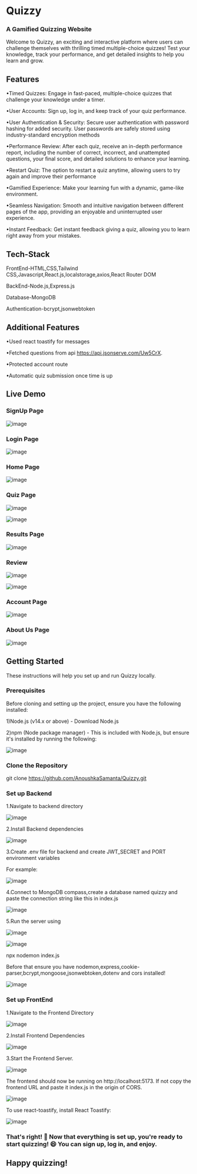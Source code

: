 # Quizzy
### A Gamified Quizzing Website

Welcome to Quizzy, an exciting and interactive platform where users can challenge themselves with thrilling timed multiple-choice quizzes! Test your knowledge, track your performance, and get detailed insights to help you learn and grow.

## Features
•Timed Quizzes: Engage in fast-paced, multiple-choice quizzes that challenge your knowledge under a timer.

•User Accounts: Sign up, log in, and keep track of your quiz performance.

•User Authentication & Security: Secure user authentication with password hashing for added security. User passwords are safely stored using industry-standard encryption methods

•Performance Review: After each quiz, receive an in-depth performance report, including the number of correct, incorrect, and unattempted questions, your final score, and detailed solutions to enhance your learning.

•Restart Quiz: The option to restart a quiz anytime, allowing users to try again and improve their performance

•Gamified Experience: Make your learning fun with a dynamic, game-like environment.

•Seamless Navigation: Smooth and intuitive navigation between different pages of the app, providing an enjoyable and uninterrupted user experience.

•Instant Feedback: Get instant feedback giving a quiz, allowing you to learn right away from your mistakes.


## Tech-Stack
FrontEnd-HTML,CSS,Tailwind CSS,Javascript,React.js,localstorage,axios,React Router DOM

BackEnd-Node.js,Express.js

Database-MongoDB

Authentication-bcrypt,jsonwebtoken

## Additional Features
•Used react toastify for messages

•Fetched questions from api https://api.jsonserve.com/Uw5CrX.

•Protected account route

•Automatic quiz submission once time is up


## Live Demo

### SignUp Page

![image](https://github.com/user-attachments/assets/d5ba5fc8-bcfd-4db9-be51-fac3ca566e88)


### Login Page
![image](https://github.com/user-attachments/assets/0fdcd2c3-10a1-487e-b9f0-f59c678f3082)


### Home Page

![image](https://github.com/user-attachments/assets/0d6b1827-8ee8-4219-a378-1d4af2ea8a54)


### Quiz Page


![image](https://github.com/user-attachments/assets/3aaabcdf-83ce-4da2-904e-7f7a420b84dc)

![image](https://github.com/user-attachments/assets/93dec75c-1052-461d-86f0-3bc6c332dd43)


### Results Page


![image](https://github.com/user-attachments/assets/bf2248df-0c73-44d1-8ee9-0a3ae65aec6a)

### Review

![image](https://github.com/user-attachments/assets/f8e5d5e1-f350-4c40-8866-ee41d71a9676)

![image](https://github.com/user-attachments/assets/805ed2ef-6a78-448c-9745-8ba9bc38619b)


### Account Page

![image](https://github.com/user-attachments/assets/36a82a3e-b8fc-497a-aa4d-888be5643be3)

### About Us Page

![image](https://github.com/user-attachments/assets/c0514619-f05c-4862-a494-62065f4b88c6)


## Getting Started
These instructions will help you set up and run Quizzy locally.

### Prerequisites

Before cloning and setting up the project, ensure you have the following installed:

1)Node.js (v14.x or above) - Download Node.js

2)npm (Node package manager) - This is included with Node.js, but ensure it's installed by running the following:


![image](https://github.com/user-attachments/assets/e961375d-3a83-4443-85d3-4a2b1de0ae63)


### Clone the Repository

git clone https://github.com/AnoushkaSamanta/Quizzy.git


### Set up Backend
1.Navigate to backend directory


![image](https://github.com/user-attachments/assets/6aa801c8-78b1-42dc-9784-9e348d41d7e8)

2.Install Backend dependencies

![image](https://github.com/user-attachments/assets/114a85b6-be1c-4a96-87e6-6a1a40f6d658)


3.Create .env file for backend and create JWT_SECRET and PORT environment variables

For example:

![image](https://github.com/user-attachments/assets/db5be84d-976b-4fe0-bf6f-047e343507f4)

4.Connect to MongoDB compass,create a database named quizzy and paste the connection string like this in index.js

![image](https://github.com/user-attachments/assets/1808f78f-7d56-48d8-a464-feb4db447f71)

5.Run the server using

![image](https://github.com/user-attachments/assets/d1adaafe-5b0c-4198-950a-efc1cee84d4b)


![image](https://github.com/user-attachments/assets/547db8e7-f296-432e-93fa-5c3f4e26ee39)



npx nodemon index.js

Before that ensure you have nodemon,express,cookie-parser,bcrypt,mongoose,jsonwebtoken,dotenv and cors installed!

![image](https://github.com/user-attachments/assets/2820e630-bfd5-437b-8b2e-cefc8dee9720)


### Set up FrontEnd

1.Navigate to the Frontend Directory

![image](https://github.com/user-attachments/assets/b763ab19-ad65-420b-a37e-a20f2bea0f63)

2.Install Frontend Dependencies

![image](https://github.com/user-attachments/assets/c5ddc51f-0d64-462e-a1f3-b1eb7c49a9b5)

3.Start the Frontend Server.

![image](https://github.com/user-attachments/assets/5009296c-7e7e-40ba-b6ce-3640f13c8d3b)


The frontend should now be running on http://localhost:5173.
If not copy the frontend URL and paste it index.js in the origin of CORS.

![image](https://github.com/user-attachments/assets/db148d7d-e1f1-4ad7-b9e0-7d5abbb7dcbe)



To use react-toastify, install React Toastify:


![image](https://github.com/user-attachments/assets/be68d300-c206-4158-9eae-18854b7a11b0)



### That's right! 🎉 Now that everything is set up, you're ready to start quizzing! 😄 You can sign up, log in, and enjoy.
## Happy quizzing!















